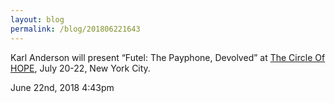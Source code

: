 ```yaml
---
layout: blog
permalink: /blog/201806221643
---
```


Karl Anderson will present “Futel: The Payphone, Devolved” at <a href="http://hope.net/schedule.html">The Circle Of HOPE</a>, July 20-22, New York City.



<div id="footer">
<span id="timestamp"> June 22nd, 2018 4:43pm </span>
</div>
